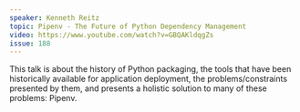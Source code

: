 ```yaml
---
speaker: Kenneth Reitz
topic: Pipenv - The Future of Python Dependency Management
video: https://www.youtube.com/watch?v=GBQAKldqgZs
issue: 188
---
```


This talk is about the history of Python packaging, the tools that have been historically available for application deployment, the problems/constraints presented by them, and presents a holistic solution to many of these problems: Pipenv.

